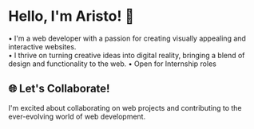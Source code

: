 # Hello, I'm Aristo! 👋

• I'm a web developer with a passion for creating visually appealing and interactive websites.  
• I thrive on turning creative ideas into digital reality, bringing a blend of design and functionality to the web.
• Open for Internship roles

## 🌐 Let's Collaborate!

I'm excited about collaborating on web projects and contributing to the ever-evolving world of web development.
